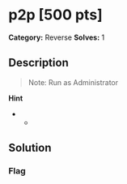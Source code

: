 # p2p [500 pts]

**Category:** Reverse
**Solves:** 1

## Description
>Note: Run as Administrator

**Hint**
* -

## Solution

### Flag


